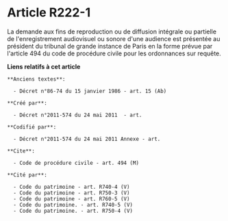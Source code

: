 # Article R222-1

La demande aux fins de reproduction ou de diffusion intégrale ou partielle de l'enregistrement audiovisuel ou sonore d'une
audience est présentée au président du tribunal de grande instance de Paris en la forme prévue par l'article 494 du code de
procédure civile pour les ordonnances sur requête.

**Liens relatifs à cet article**

	**Anciens textes**:

	  - Décret n°86-74 du 15 janvier 1986 - art. 15 (Ab)

	**Créé par**:

	  - Décret n°2011-574 du 24 mai 2011  - art.

	**Codifié par**:

	  - Décret n°2011-574 du 24 mai 2011 Annexe - art.

	**Cite**:

	  - Code de procédure civile - art. 494 (M)

	**Cité par**:

	  - Code du patrimoine - art. R740-4 (V)
	  - Code du patrimoine - art. R750-3 (V)
	  - Code du patrimoine - art. R760-5 (V)
	  - Code du patrimoine. - art. R740-5 (V)
	  - Code du patrimoine. - art. R750-4 (V)
